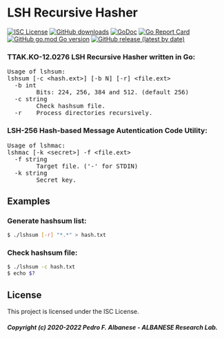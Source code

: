 # LSH Recursive Hasher
[![ISC License](http://img.shields.io/badge/license-ISC-blue.svg)](https://github.com/pedroalbanese/lshsum/blob/master/LICENSE.md) 
[![GitHub downloads](https://img.shields.io/github/downloads/pedroalbanese/lshsum/total.svg?logo=github&logoColor=white)](https://github.com/pedroalbanese/lshsum/releases)
[![GoDoc](https://godoc.org/github.com/pedroalbanese/lshsum?status.png)](http://godoc.org/github.com/pedroalbanese/lshsum)
[![Go Report Card](https://goreportcard.com/badge/github.com/pedroalbanese/lshsum)](https://goreportcard.com/report/github.com/pedroalbanese/lshsum)
[![GitHub go.mod Go version](https://img.shields.io/github/go-mod/go-version/pedroalbanese/lshsum)](https://golang.org)
[![GitHub release (latest by date)](https://img.shields.io/github/v/release/pedroalbanese/lshsum)](https://github.com/pedroalbanese/lshsum/releases)
### TTAK.KO-12.0276 LSH Recursive Hasher written in Go:
<PRE>
Usage of lshsum:
lshsum [-c &lt;hash.ext&gt;] [-b N] [-r] &lt;file.ext&gt;
  -b int
        Bits: 224, 256, 384 and 512. (default 256)
  -c string
        Check hashsum file.
  -r    Process directories recursively.
</PRE>

### LSH-256 Hash-based Message Autentication Code Utility:
<PRE>
Usage of lshmac:
lshmac [-k &lt;secret&gt;] -f &lt;file.ext&gt;
  -f string
        Target file. ('-' for STDIN)
  -k string
        Secret key.
</PRE>
## Examples
### Generate hashsum list:
```sh
$ ./lshsum [-r] "*.*" > hash.txt
```

### Check hashsum file:
```sh
$ ./lshsum -c hash.txt
$ echo $?
```

## License

This project is licensed under the ISC License.
##### Copyright (c) 2020-2022 Pedro F. Albanese - ALBANESE Research Lab.

